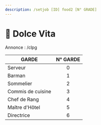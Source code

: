 ```yaml
---
description: /setjob [ID] food2 [N° GRADE]
---
```


# 🍕 Dolce Vita

Annonce : /clpg

| GARDE             | N° GARDE |
| ----------------- | :------: |
| Serveur           |     0    |
| Barman            |     1    |
| Sommelier         |     2    |
| Commis de cuisine |     3    |
| Chef de Rang      |     4    |
| Maître d'Hôtel    |     5    |
| Directrice        |     6    |
